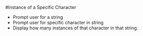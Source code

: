 #Instance of a Specific Character
* Prompt user for a string
* Prompt user for specific character in string 
* Display how many instances of that character in that string.
